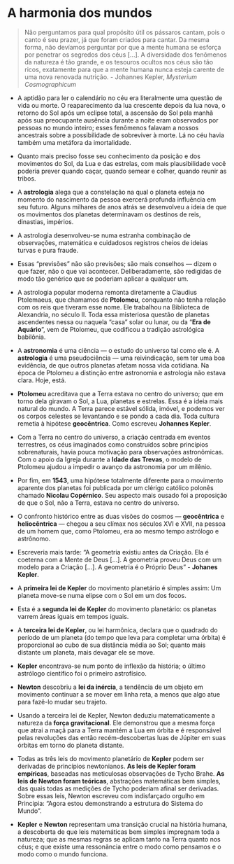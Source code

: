 # A harmonia dos mundos

> Não perguntamos para qual propósito útil os pássaros cantam, pois o canto é seu prazer, já que foram criados para cantar. Da mesma forma, não devíamos perguntar por que a mente humana se esforça por penetrar os segredos dos céus \[...\]. A diversidade dos fenômenos da natureza é tão grande, e os tesouros ocultos nos céus são tão ricos, exatamente para que a mente humana nunca esteja carente de uma nova renovada nutrição. - Johannes Kepler, *Mysterium Cosmographicum*

- A aptidão para ler o calendário no céu era literalmente uma questão de vida ou morte. O reaparecimento da lua crescente depois da lua nova, o retorno do Sol após um eclipse total, a ascensão do Sol pela manhã após sua preocupante ausência durante a noite eram observados por pessoas no mundo inteiro; esses fenômenos falavam a nossos ancestrais sobre a possibilidade de sobreviver à morte. Lá no céu havia também uma metáfora da imortalidade.
    
- Quanto mais preciso fosse seu conhecimento da posição e dos movimentos do Sol, da Lua e das estrelas, com mais plausibilidade você poderia prever quando caçar, quando semear e colher, quando reunir as tribos.
    
- A **astrologia** alega que a constelação na qual o planeta esteja no momento do nascimento da pessoa exercerá profunda influência em seu futuro. Alguns milhares de anos atrás se desenvolveu a ideia de que os movimentos dos planetas determinavam os destinos de reis, dinastias, impérios.
    
- A astrologia desenvolveu-se numa estranha combinação de observações, matemática e cuidadosos registros cheios de ideias turvas e pura fraude.
    
- Essas “previsões” não são previsões; são mais conselhos — dizem o que fazer, não o que vai acontecer. Deliberadamente, são redigidas de modo tão genérico que se poderiam aplicar a qualquer um.
    
- A astrologia popular moderna remonta diretamente a Claudius Ptolemaeus, que chamamos de **Ptolomeu**, conquanto não tenha relação com os reis que tiveram esse nome. Ele trabalhou na Biblioteca de Alexandria, no século II. Toda essa misteriosa questão de planetas ascendentes nessa ou naquela “casa” solar ou lunar, ou da “**Era de Aquário**”, vem de Ptolomeu, que codificou a tradição astrológica babilônia.
    
- A **astronomia** é uma ciência — o estudo do universo tal como ele é. A **astrologia** é uma pseudociência — uma reivindicação, sem ter uma boa evidência, de que outros planetas afetam nossa vida cotidiana. Na época de Ptolomeu a distinção entre astronomia e astrologia não estava clara. Hoje, está.
    
- **Ptolomeu** acreditava que a Terra estava no centro do universo; que em torno dela giravam o Sol, a Lua, planetas e estrelas. Essa é a ideia mais natural do mundo. A Terra parece estável sólida, imóvel, e podemos ver os corpos celestes se levantando e se pondo a cada dia. Toda cultura remetia à hipótese **geocêntrica**. Como escreveu **Johannes Kepler**.
    
- Com a Terra no centro do universo, a criação centrada em eventos terrestres, os céus imaginados como construídos sobre princípios sobrenaturais, havia pouca motivação para observações astronômicas. Com o apoio da Igreja durante a **Idade das Trevas**, o modelo de Ptolomeu ajudou a impedir o avanço da astronomia por um milênio.
    
- Por fim, em **1543**, uma hipótese totalmente diferente para o movimento aparente dos planetas foi publicada por um clérigo católico polonês chamado **Nicolau Copérnico**. Seu aspecto mais ousado foi a proposição de que o Sol, não a Terra, estava no centro do universo.
    
- O confronto histórico entre as duas visões do cosmos — **geocêntrica** e **heliocêntrica** — chegou a seu clímax nos séculos XVI e XVII, na pessoa de um homem que, como Ptolomeu, era ao mesmo tempo astrólogo e astrônomo.
    
- Escreveria mais tarde: “A geometria existiu antes da Criação. Ela é coeterna com a Mente de Deus \[…\]. A geometria proveu Deus com um modelo para a Criação \[…\]. A geometria é o Próprio Deus” - **Johanes Kepler**.
    
- A **primeira lei de Kepler** do movimento planetário é simples assim: Um planeta move-se numa elipse com o Sol em um dos focos.
    
- Esta é a **segunda lei de Kepler** do movimento planetário: os planetas varrem áreas iguais em tempos iguais.
    
- A **terceira lei de Kepler**, ou lei harmônica, declara que o quadrado do período de um planeta (do tempo que leva para completar uma órbita) é proporcional ao cubo de sua distância média ao Sol; quanto mais distante um planeta, mais devagar ele se move.
    
- **Kepler** encontrava-se num ponto de inflexão da história; o último astrólogo científico foi o primeiro astrofísico.
    
- **Newton** descobriu a **lei da inércia**, a tendência de um objeto em movimento continuar a se mover em linha reta, a menos que algo atue para fazê-lo mudar seu trajeto.
    
- Usando a terceira lei de Kepler, Newton deduziu matematicamente a natureza da **força gravitacional**. Ele demonstrou que a mesma força que atrai a maçã para a Terra mantém a Lua em órbita e é responsável pelas revoluções das então recém-descobertas luas de Júpiter em suas órbitas em torno do planeta distante.
    
- Todas as três leis do movimento planetário de **Kepler** podem ser derivadas de princípios newtonianos. **As leis de Kepler foram empíricas**, baseadas nas meticulosas observações de Tycho Brahe. **As leis de Newton foram teóricas**, abstrações matemáticas bem simples, das quais todas as medições de Tycho poderiam afinal ser derivadas. Sobre essas leis, Newton escreveu com indisfarçado orgulho em Principia: “Agora estou demonstrando a estrutura do Sistema do Mundo”.
    
- **Kepler** e **Newton** representam uma transição crucial na história humana, a descoberta de que leis matemáticas bem simples impregnam toda a natureza; que as mesmas regras se aplicam tanto na Terra quanto nos céus; e que existe uma ressonância entre o modo como pensamos e o modo como o mundo funciona.